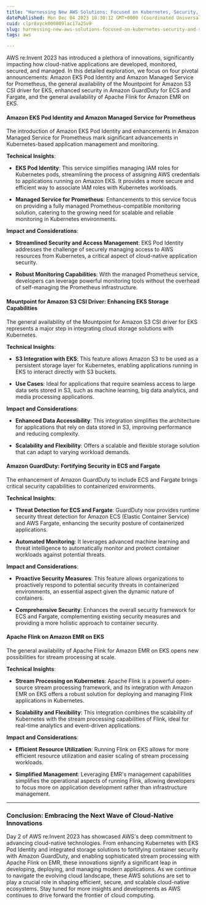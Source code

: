 ```yaml
---
title: "Harnessing New AWS Solutions: Focused on Kubernetes, Security, and Stream Processing"
datePublished: Mon Dec 04 2023 18:30:12 GMT+0000 (Coordinated Universal Time)
cuid: clpr8xyck000809lac17a25v9
slug: harnessing-new-aws-solutions-focused-on-kubernetes-security-and-stream-processing
tags: aws

---
```


AWS re:Invent 2023 has introduced a plethora of innovations, significantly impacting how cloud-native applications are developed, monitored, secured, and managed. In this detailed exploration, we focus on four pivotal announcements: Amazon EKS Pod Identity and Amazon Managed Service for Prometheus, the general availability of the Mountpoint for Amazon S3 CSI driver for EKS, enhanced security in Amazon GuardDuty for ECS and Fargate, and the general availability of Apache Flink for Amazon EMR on EKS.

#### Amazon EKS Pod Identity and Amazon Managed Service for Prometheus

The introduction of Amazon EKS Pod Identity and enhancements in Amazon Managed Service for Prometheus mark significant advancements in Kubernetes-based application management and monitoring.

**Technical Insights**:

* **EKS Pod Identity**: This service simplifies managing IAM roles for Kubernetes pods, streamlining the process of assigning AWS credentials to applications running on Amazon EKS. It provides a more secure and efficient way to associate IAM roles with Kubernetes workloads.
    
* **Managed Service for Prometheus**: Enhancements to this service focus on providing a fully managed Prometheus-compatible monitoring solution, catering to the growing need for scalable and reliable monitoring in Kubernetes environments.
    

**Impact and Considerations**:

* **Streamlined Security and Access Management**: EKS Pod Identity addresses the challenge of securely managing access to AWS resources from Kubernetes, a critical aspect of cloud-native application security.
    
* **Robust Monitoring Capabilities**: With the managed Prometheus service, developers can leverage powerful monitoring tools without the overhead of self-managing the Prometheus infrastructure.
    

#### Mountpoint for Amazon S3 CSI Driver: Enhancing EKS Storage Capabilities

The general availability of the Mountpoint for Amazon S3 CSI driver for EKS represents a major step in integrating cloud storage solutions with Kubernetes.

**Technical Insights**:

* **S3 Integration with EKS**: This feature allows Amazon S3 to be used as a persistent storage layer for Kubernetes, enabling applications running in EKS to interact directly with S3 buckets.
    
* **Use Cases**: Ideal for applications that require seamless access to large data sets stored in S3, such as machine learning, big data analytics, and media processing applications.
    

**Impact and Considerations**:

* **Enhanced Data Accessibility**: This integration simplifies the architecture for applications that rely on data stored in S3, improving performance and reducing complexity.
    
* **Scalability and Flexibility**: Offers a scalable and flexible storage solution that can adapt to varying workload demands.
    

#### Amazon GuardDuty: Fortifying Security in ECS and Fargate

The enhancement of Amazon GuardDuty to include ECS and Fargate brings critical security capabilities to containerized environments.

**Technical Insights**:

* **Threat Detection for ECS and Fargate**: GuardDuty now provides runtime security threat detection for Amazon ECS (Elastic Container Service) and AWS Fargate, enhancing the security posture of containerized applications.
    
* **Automated Monitoring**: It leverages advanced machine learning and threat intelligence to automatically monitor and protect container workloads against potential threats.
    

**Impact and Considerations**:

* **Proactive Security Measures**: This feature allows organizations to proactively respond to potential security threats in containerized environments, an essential aspect given the dynamic nature of containers.
    
* **Comprehensive Security**: Enhances the overall security framework for ECS and Fargate, complementing existing security measures and providing a more holistic approach to container security.
    

#### Apache Flink on Amazon EMR on EKS

The general availability of Apache Flink for Amazon EMR on EKS opens new possibilities for stream processing at scale.

**Technical Insights**:

* **Stream Processing on Kubernetes**: Apache Flink is a powerful open-source stream processing framework, and its integration with Amazon EMR on EKS offers a robust solution for deploying and managing Flink applications in Kubernetes.
    
* **Scalability and Flexibility**: This integration combines the scalability of Kubernetes with the stream processing capabilities of Flink, ideal for real-time analytics and event-driven applications.
    

**Impact and Considerations**:

* **Efficient Resource Utilization**: Running Flink on EKS allows for more efficient resource utilization and easier scaling of stream processing workloads.
    
* **Simplified Management**: Leveraging EMR's management capabilities simplifies the operational aspects of running Flink, allowing developers to focus more on application development rather than infrastructure management.
    

---

### **Conclusion: Embracing the Next Wave of Cloud-Native Innovations**

Day 2 of AWS re:Invent 2023 has showcased AWS's deep commitment to advancing cloud-native technologies. From enhancing Kubernetes with EKS Pod Identity and integrated storage solutions to fortifying container security with Amazon GuardDuty, and enabling sophisticated stream processing with Apache Flink on EMR, these innovations signify a significant leap in developing, deploying, and managing modern applications. As we continue to navigate the evolving cloud landscape, these AWS solutions are set to play a crucial role in shaping efficient, secure, and scalable cloud-native ecosystems. Stay tuned for more insights and developments as AWS continues to drive forward the frontier of cloud computing.